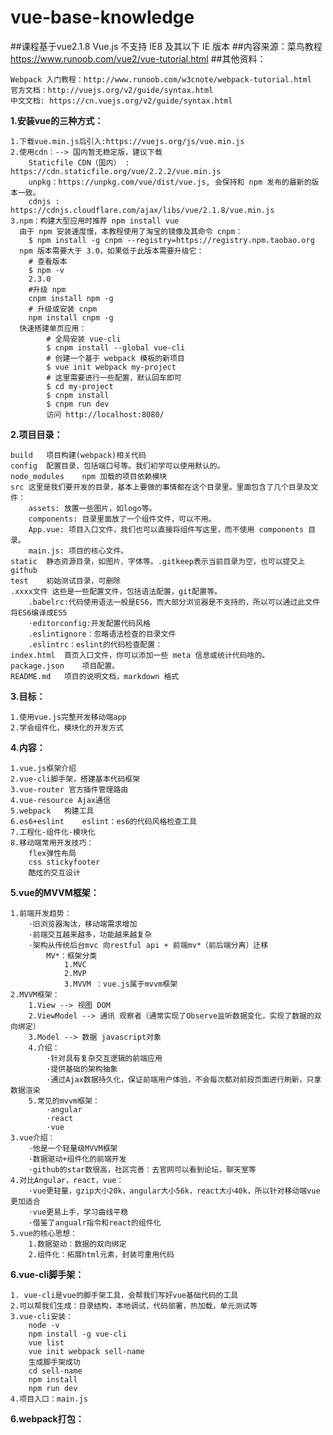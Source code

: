 # vue-base-knowledge

##课程基于vue2.1.8 Vue.js 不支持 IE8 及其以下 IE 版本
##内容来源：菜鸟教程 https://www.runoob.com/vue2/vue-tutorial.html
##其他资料：
    
    Webpack 入门教程：http://www.runoob.com/w3cnote/webpack-tutorial.html
    官方文档：http://vuejs.org/v2/guide/syntax.html
    中文文档: https://cn.vuejs.org/v2/guide/syntax.html

**1.安装vue的三种方式：**
    
    1.下载vue.min.js后引入:https://vuejs.org/js/vue.min.js 
    2.使用cdn：--> 国内暂无稳定版，建议下载
        Staticfile CDN（国内） : https://cdn.staticfile.org/vue/2.2.2/vue.min.js
        unpkg：https://unpkg.com/vue/dist/vue.js, 会保持和 npm 发布的最新的版本一致。
        cdnjs : https://cdnjs.cloudflare.com/ajax/libs/vue/2.1.8/vue.min.js
    3.npm：构建大型应用时推荐 npm install vue
      由于 npm 安装速度慢，本教程使用了淘宝的镜像及其命令 cnpm：
        $ npm install -g cnpm --registry=https://registry.npm.taobao.org
      npm 版本需要大于 3.0，如果低于此版本需要升级它：
        # 查看版本
        $ npm -v
        2.3.0
        #升级 npm
        cnpm install npm -g
        # 升级或安装 cnpm
        npm install cnpm -g
      快速搭建单页应用：
            # 全局安装 vue-cli
            $ cnpm install --global vue-cli
            # 创建一个基于 webpack 模板的新项目
            $ vue init webpack my-project
            # 这里需要进行一些配置，默认回车即可
            $ cd my-project
            $ cnpm install
            $ cnpm run dev
            访问 http://localhost:8080/

**2.项目目录：**
    
    build	项目构建(webpack)相关代码
    config	配置目录，包括端口号等。我们初学可以使用默认的。
    node_modules	npm 加载的项目依赖模块
    src	这里是我们要开发的目录，基本上要做的事情都在这个目录里。里面包含了几个目录及文件：
        assets: 放置一些图片，如logo等。
        components: 目录里面放了一个组件文件，可以不用。
        App.vue: 项目入口文件，我们也可以直接将组件写这里，而不使用 components 目录。
        main.js: 项目的核心文件。
    static	静态资源目录，如图片、字体等。.gitkeep表示当前目录为空，也可以提交上github
    test	初始测试目录，可删除
    .xxxx文件	这些是一些配置文件，包括语法配置，git配置等。
        .babelrc:代码使用语法一般是ES6，而大部分浏览器是不支持的，所以可以通过此文件将ES6编译成ES5
        ·editorconfig:开发配置代码风格
        .eslintignore：忽略语法检查的目录文件
        .eslintrc：eslint的代码检查配置：
    index.html	首页入口文件，你可以添加一些 meta 信息或统计代码啥的。
    package.json	项目配置。
    README.md	项目的说明文档，markdown 格式

**3.目标：**
    
    1.使用vue.js完整开发移动端app
    2.学会组件化，模块化的开发方式

**4.内容：**   
    
    1.vue.js框架介绍
    2.vue-cli脚手架，搭建基本代码框架
    3.vue-router 官方插件管理路由
    4.vue-resource Ajax通信
    5.webpack   构建工具
    6.es6+eslint    eslint：es6的代码风格检查工具
    7.工程化-组件化-模块化
    8.移动端常用开发技巧：
        flex弹性布局
        css stickyfooter
        酷炫的交互设计
        
**5.vue的MVVM框架：**

    1.前端开发趋势：
        ·旧浏览器淘汰，移动端需求增加
        ·前端交互越来越多，功能越来越复杂
        ·架构从传统后台mvc 向restful api + 前端mv*（前后端分离）迁移
            MV*：框架分类
                1.MVC
                2.MVP
                3.MVVM ：vue.js属于mvvm框架
    2.MVVM框架：
        1.View --> 视图 DOM
        2.ViewModel --> 通讯 观察者（通常实现了Observe监听数据变化，实现了数据的双向绑定）
        3.Model --> 数据 javascript对象
        4.介绍：
            ·针对具有复杂交互逻辑的前端应用
            ·提供基础的架构抽象
            ·通过Ajax数据持久化，保证前端用户体验，不会每次都对前段页面进行刷新，只拿数据渲染
        5.常见的mvvm框架：
            ·angular
            ·react
            ·vue
    3.vue介绍：
        ·他是一个轻量级MVVM框架
        ·数据驱动+组件化的前端开发
        ·github的star数很高，社区完善：去官网可以看到论坛，聊天室等
    4.对比Angular，react，vue：
        ·vue更轻量，gzip大小20k，angular大小56k，react大小40k，所以针对移动端vue更加适合
        ·vue更易上手，学习曲线平稳
        ·借鉴了angualr指令和react的组件化
    5.vue的核心思想：
        1.数据驱动：数据的双向绑定
        2.组件化：拓展html元素，封装可重用代码
      
**6.vue-cli脚手架：**
    
    1. vue-cli是vue的脚手架工具，会帮我们写好vue基础代码的工具
    2.可以帮我们生成：目录结构，本地调试，代码部署，热加载，单元测试等
    3.vue-cli安装：
        node -v
        npm install -g vue-cli
        vue list
        vue init webpack sell-name
        生成脚手架成功
        cd sell-name
        npm install
        npm run dev
    4.项目入口：main.js
    
**6.webpack打包：**
    
    
